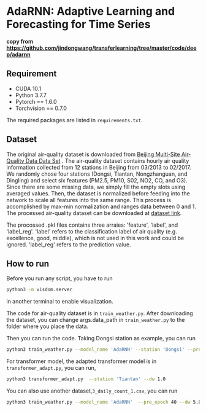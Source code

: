 # AdaRNN: Adaptive Learning and Forecasting for Time Series
**copy from https://github.com/jindongwang/transferlearning/tree/master/code/deep/adarnn**

## Requirement

- CUDA 10.1 
- Python 3.7.7
- Pytorch == 1.6.0
- Torchvision == 0.7.0

The required packages are listed in `requirements.txt`. 


## Dataset 

The original air-quality dataset is downloaded from [Beijing Multi-Site Air-Quality Data Data Set](https://archive.ics.uci.edu/ml/datasets/Beijing+Multi-Site+Air-Quality+Data) . The air-quality dataset contains hourly air quality information collected from 12 stations in Beijing from 03/2013 to 02/2017. We randomly chose four stations (Dongsi, Tiantan, Nongzhanguan, and Dingling) and select six features (PM2.5, PM10, S02, NO2, CO, and O3). Since there are some missing data, we simply fill the empty slots using averaged values. Then, the dataset is normalized before feeding into the network to scale all features into the same range. This process is accomplished by max-min normalization and ranges data between 0 and 1. The processed  air-quality dataset can be downloaded at [dataset link](https://box.nju.edu.cn/f/2239259e06dd4f4cbf64/?dl=1). 

The procossed .pkl files contains three arraies: 'feature', 'label', and 'label_reg'. 'label' refers to the classification label of air quality (e.g. excellence, good, middle), which is not used in this work and could be ignored. 'label_reg' refers to the prediction value.


## How to run
Before you run any script, you have to run 
```bash
python3 -m visdom.server
```
in another terminal to enable visualization.

The code for air-quality dataset is in `train_weather.py`. After downloading the dataset, you can change args.data_path in `train_weather.py` to the folder where you place the data.

Then you can run the code. Taking Dongsi station as example, you can run 
```bash
python3 train_weather.py --model_name 'AdaRNN' --station 'Dongsi' --pre_epoch 40 --dw 0.5 --loss_type 'adv' --data_mode 'tdc' --data_path dataset
```

For transformer model, the adapted transformer model is in `transformer_adapt.py`, you can run,
```bash
python3 transformer_adapt.py  --station 'Tiantan' --dw 1.0
```

You can also use another dataset,`3_daily_count_1.csv`, you can run
```bash
python3 train_weather.py --model_name 'AdaRNN'  --pre_epoch 40 --dw 5.0 --loss_type 'adv' --data_mode 'tdc' --data_path dataset --batch_size 10 --d_feat 1 --dataset count 
```

